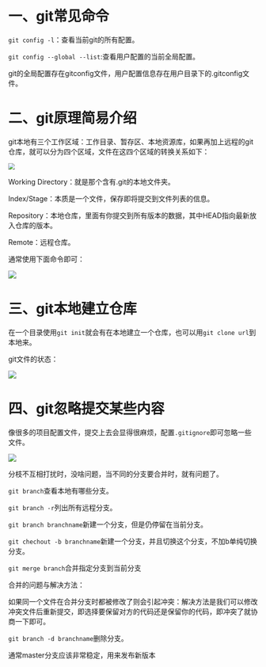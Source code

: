 # 一、git常见命令

``git config -l``：查看当前git的所有配置。

``git config --global --list``:查看用户配置的当前全局配置。

git的全局配置存在gitconfig文件，用户配置信息存在用户目录下的.gitconfig文件。

# 二、git原理简易介绍

git本地有三个工作区域：工作目录、暂存区、本地资源库，如果再加上远程的git仓库，就可以分为四个区域，文件在这四个区域的转换关系如下：

<img src="https://router-picture-bed.oss-cn-chengdu.aliyuncs.com/img/20221114125239.png" style="zoom:80%;" />

Working Directory：就是那个含有.git的本地文件夹。

Index/Stage：本质是一个文件，保存即将提交到文件列表的信息。

Repository：本地仓库，里面有你提交到所有版本的数据，其中HEAD指向最新放入仓库的版本。

Remote：远程仓库。

通常使用下面命令即可：

![](https://router-picture-bed.oss-cn-chengdu.aliyuncs.com/img/20221114130252.png)

# 三、git本地建立仓库

在一个目录使用``git init``就会有在本地建立一个仓库，也可以用``git clone url``到本地来。

git文件的状态：

![](https://router-picture-bed.oss-cn-chengdu.aliyuncs.com/img/20221114130621.png)

# 四、git忽略提交某些内容

像很多的项目配置文件，提交上去会显得很麻烦，配置``.gitignore``即可忽略一些文件。

![](https://router-picture-bed.oss-cn-chengdu.aliyuncs.com/img/20221114131707.png)

分枝不互相打扰时，没啥问题，当不同的分支要合并时，就有问题了。

``git branch``查看本地有哪些分支。

``git branch -r``列出所有远程分支。

``git branch branchname``新建一个分支，但是仍停留在当前分支。

``git chechout -b branchname``新建一个分支，并且切换这个分支，不加b单纯切换分支。

``git merge branch``合并指定分支到当前分支

合并的问题与解决方法：

如果同一个文件在合并分支时都被修改了则会引起冲突：解决方法是我们可以修改冲突文件后重新提交，即选择要保留对方的代码还是保留你的代码，即冲突了就协商一下即可。

``git branch -d branchname``删除分支。

通常master分支应该非常稳定，用来发布新版本
